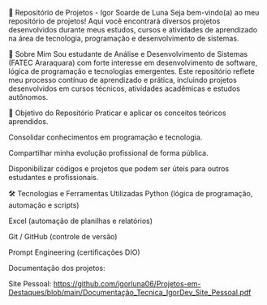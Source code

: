 🎯 Repositório de Projetos - Igor Soarde de Luna
Seja bem-vindo(a) ao meu repositório de projetos!
Aqui você encontrará diversos projetos desenvolvidos durante meus estudos, cursos e atividades de aprendizado na área de tecnologia, programação e desenvolvimento de sistemas.

📌 Sobre Mim
Sou estudante de Análise e Desenvolvimento de Sistemas (FATEC Araraquara) com forte interesse em desenvolvimento de software, lógica de programação e tecnologias emergentes. Este repositório reflete meu processo contínuo de aprendizado e prática, incluindo projetos desenvolvidos em cursos técnicos, atividades acadêmicas e estudos autônomos.

🚀 Objetivo do Repositório
Praticar e aplicar os conceitos teóricos aprendidos.

Consolidar conhecimentos em programação e tecnologia.

Compartilhar minha evolução profissional de forma pública.

Disponibilizar códigos e projetos que podem ser úteis para outros estudantes e profissionais.

🛠 Tecnologias e Ferramentas Utilizadas
Python (lógica de programação, automação e scripts)

Excel (automação de planilhas e relatórios)

Git / GitHub (controle de versão)

Prompt Engineering (certificações DIO)

Documentação dos projetos:

Site Pessoal: https://github.com/igorluna06/Projetos-em-Destaques/blob/main/Documentação_Tecnica_IgorDev_Site_Pessoal.pdf
